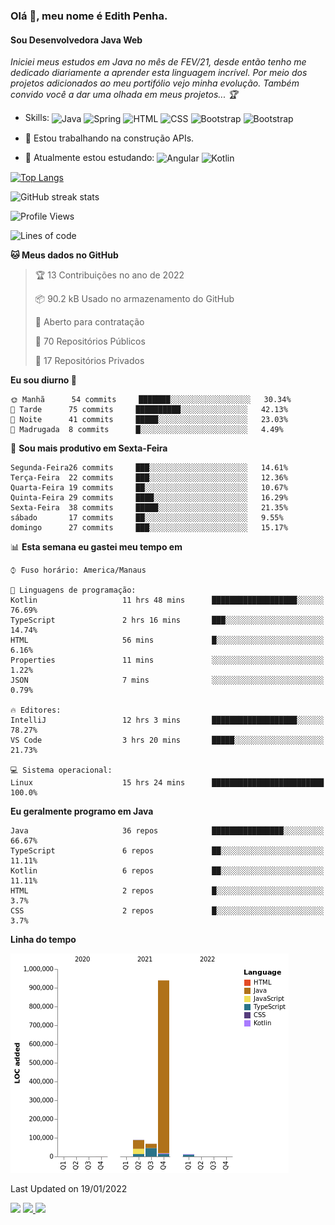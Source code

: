 ### Olá 👋, meu nome é Edith Penha.
#### Sou Desenvolvedora Java Web

*Iniciei meus estudos em Java no mês de FEV/21, desde então tenho me dedicado diariamente a aprender esta linguagem incrível. Por meio dos projetos adicionados ao meu portifólio vejo minha evolução.
Também convido você a dar uma olhada em meus projetos... :trophy:*

- Skills:
  <img align="center" alt="Java" height="40" width="40" src="https://cdn.jsdelivr.net/gh/devicons/devicon/icons/java/java-original.svg">
  <img align="center" alt="Spring" height="40" width="40" src="https://cdn.jsdelivr.net/gh/devicons/devicon/icons/spring/spring-original-wordmark.svg">
  <img align="center" alt="HTML" height="40" width="40" src="https://cdn.jsdelivr.net/gh/devicons/devicon/icons/html5/html5-original.svg">
  <img align="center" alt="CSS" height="40" width="40" src="https://cdn.jsdelivr.net/gh/devicons/devicon/icons/css3/css3-original.svg">
  <img align="center" alt="Bootstrap" height="40" width="40" src="https://cdn.jsdelivr.net/gh/devicons/devicon/icons/bootstrap/bootstrap-plain.svg">
  <img align="center" alt="Bootstrap" height="40" width="40" src="https://cdn.jsdelivr.net/gh/devicons/devicon/icons/figma/figma-original.svg">


- 🔭 Estou trabalhando na construção APIs. 
- 🌱 Atualmente estou estudando:
  <img align="center" alt="Angular" height="40" width="40" src="https://cdn.jsdelivr.net/gh/devicons/devicon/icons/angularjs/angularjs-original.svg">
  <img align="center" alt="Kotlin" height="80" width="80" src="https://cdn.jsdelivr.net/gh/devicons/devicon/icons/kotlin/kotlin-original-wordmark.svg">


[![Top Langs](https://github-readme-stats.vercel.app/api/top-langs/?username=edithpenha20&layout=compact&langs_count=7&theme=dracula)](https://github.com/anuraghazra/github-readme-stats)


![GitHub streak stats](https://github-readme-streak-stats.herokuapp.com/?user=edithpenha20&layout=compact&langs_count=7&theme=dracula)

<!--START_SECTION:waka-->
![Profile Views](http://img.shields.io/badge/Visualizac%C3%B5es%20do%20perfil-0-blue)

![Lines of code](https://img.shields.io/badge/Desde%20o%20Hello%20World%20eu%20escrevi-1%20Million%20linhas%20de%20c%C3%B3digo-blue)

**🐱 Meus dados no GitHub** 

> 🏆 13 Contribuições no ano de 2022
 > 
> 📦 90.2 kB Usado no armazenamento do GitHub 
 > 
> 💼 Aberto para contratação
 > 
> 📜 70 Repositórios Públicos 
 > 
> 🔑 17 Repositórios Privados  
 > 
**Eu sou diurno 🐤** 

```text
🌞 Manhã      54 commits     ███████░░░░░░░░░░░░░░░░░░   30.34% 
🌆 Tarde      75 commits     ██████████░░░░░░░░░░░░░░░   42.13% 
🌃 Noite      41 commits     █████░░░░░░░░░░░░░░░░░░░░   23.03% 
🌙 Madrugada  8 commits      █░░░░░░░░░░░░░░░░░░░░░░░░   4.49%

```
📅 **Sou mais produtivo em Sexta-Feira** 

```text
Segunda-Feira26 commits     ███░░░░░░░░░░░░░░░░░░░░░░   14.61% 
Terça-Feira  22 commits     ███░░░░░░░░░░░░░░░░░░░░░░   12.36% 
Quarta-Feira 19 commits     ██░░░░░░░░░░░░░░░░░░░░░░░   10.67% 
Quinta-Feira 29 commits     ████░░░░░░░░░░░░░░░░░░░░░   16.29% 
Sexta-Feira  38 commits     █████░░░░░░░░░░░░░░░░░░░░   21.35% 
sábado       17 commits     ██░░░░░░░░░░░░░░░░░░░░░░░   9.55% 
domingo      27 commits     ███░░░░░░░░░░░░░░░░░░░░░░   15.17%

```


📊 **Esta semana eu gastei meu tempo em** 

```text
⌚︎ Fuso horário: America/Manaus

💬 Linguagens de programação: 
Kotlin                   11 hrs 48 mins      ███████████████████░░░░░░   76.69% 
TypeScript               2 hrs 16 mins       ███░░░░░░░░░░░░░░░░░░░░░░   14.74% 
HTML                     56 mins             █░░░░░░░░░░░░░░░░░░░░░░░░   6.16% 
Properties               11 mins             ░░░░░░░░░░░░░░░░░░░░░░░░░   1.22% 
JSON                     7 mins              ░░░░░░░░░░░░░░░░░░░░░░░░░   0.79%

🔥 Editores: 
IntelliJ                 12 hrs 3 mins       ███████████████████░░░░░░   78.27% 
VS Code                  3 hrs 20 mins       █████░░░░░░░░░░░░░░░░░░░░   21.73%

💻 Sistema operacional: 
Linux                    15 hrs 24 mins      █████████████████████████   100.0%

```

**Eu geralmente programo em Java** 

```text
Java                     36 repos            ████████████████░░░░░░░░░   66.67% 
TypeScript               6 repos             ██░░░░░░░░░░░░░░░░░░░░░░░   11.11% 
Kotlin                   6 repos             ██░░░░░░░░░░░░░░░░░░░░░░░   11.11% 
HTML                     2 repos             █░░░░░░░░░░░░░░░░░░░░░░░░   3.7% 
CSS                      2 repos             █░░░░░░░░░░░░░░░░░░░░░░░░   3.7%

```


**Linha do tempo**

![Chart not found](https://raw.githubusercontent.com/edithpenha20/edithpenha20/master/charts/bar_graph.png) 


 Last Updated on 19/01/2022
<!--END_SECTION:waka-->

<a href="https://www.linkedin.com/in/edith-penha" target="_blank"><img src="https://img.shields.io/badge/-LinkedIn-%230077B5?style=for-the-badge&logo=linkedin&logoColor=white" target="_blank"></a>
<a href = "mailto:edithpenha@gmail.com"><img src="https://img.shields.io/badge/-Gmail-%23333?style=for-the-badge&logo=gmail&logoColor=white" target="_blank">
<a href="https://instagram.com/endy.code/" target="_blank"><img src="https://img.shields.io/badge/-Instagram-%23E4405F?style=for-the-badge&logo=instagram&logoColor=white" target="_blank"></a>

